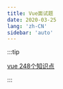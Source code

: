 ```yaml
---
title: Vue面试题
date: 2020-03-25
lang: 'zh-CN'
sidebar: 'auto'
---
```



:::tip

[vue 248个知识点](https://juejin.im/post/5d153267e51d4510624f9809)   

:::

